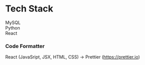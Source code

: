 # Tech Stack

MySQL  
Python  
React

### Code Formatter

React (JavaSript, JSX, HTML, CSS) -> Prettier (https://prettier.io)
